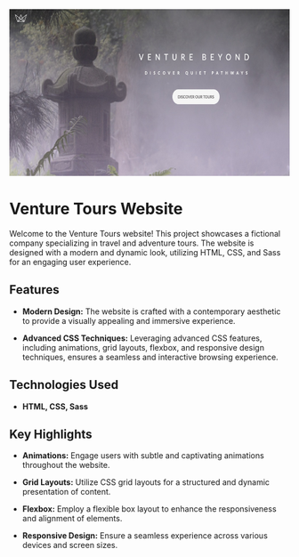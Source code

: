 
<img src="landing-page.jpeg" alt="Landing Page" width="600" height="300" />


<br/>

# Venture Tours Website

Welcome to the Venture Tours website! This project showcases a fictional company specializing in travel and adventure tours. The website is designed with a modern and dynamic look, utilizing HTML, CSS, and Sass for an engaging user experience.

## Features

-   **Modern Design:** The website is crafted with a contemporary aesthetic to provide a visually appealing and immersive experience.

-   **Advanced CSS Techniques:** Leveraging advanced CSS features, including animations, grid layouts, flexbox, and responsive design techniques, ensures a seamless and interactive browsing experience.

## Technologies Used

-   **HTML, CSS, Sass**

## Key Highlights

-   **Animations:** Engage users with subtle and captivating animations throughout the website.

-   **Grid Layouts:** Utilize CSS grid layouts for a structured and dynamic presentation of content.

-   **Flexbox:** Employ a flexible box layout to enhance the responsiveness and alignment of elements.

-   **Responsive Design:** Ensure a seamless experience across various devices and screen sizes.
